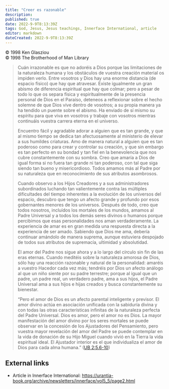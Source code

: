 ```yaml
---
title: "Creer es razonable"
description: 
published: true
date: 2022-9-9T8:13:39Z
tags: God, Jesus, Jesus teachings, Innerface International, article
editor: markdown
dateCreated: 2022-9-9T8:13:39Z
---
```


<p class="v-card v-sheet theme--light grey lighten-3 px-2">© 1998 Ken Glasziou<br>© 1998 The Brotherhood of Man Library</p>

> Cuán irrazonable es que no adoréis a Dios porque las limitaciones de la naturaleza humana y los obstáculos de vuestra creación material os impiden verlo. Entre vosotros y Dios hay una enorme distancia (de espacio físico) que hay que atravesar. Existe igualmente un gran abismo de diferencia espiritual que hay que colmar; pero a pesar de todo lo que os separa física y espiritualmente de la presencia personal de Dios en el Paraíso, deteneos a reflexionar sobre el hecho solemne de que Dios vive dentro de vosotros; a su propia manera ya ha tendido un puente sobre el abismo. Ha enviado de sí mismo su espíritu para que viva en vosotros y trabaje con vosotros mientras continuáis vuestra carrera eterna en el universo.
> 
> Encuentro fácil y agradable adorar a alguien que es tan grande, y que al mismo tiempo se dedica tan afectuosamente al ministerio de elevar a sus humildes criaturas. Amo de manera natural a alguien que es tan poderoso como para crear y controlar su creación, y que sin embargo es tan perfecto en su bondad y tan fiel en la benevolencia que nos cubre constantemente con su sombra. Creo que amaría a Dios de igual forma si no fuera tan grande ni tan poderoso, con tal que siga siendo tan bueno y misericordioso. Todos amamos más al Padre por su naturaleza que en reconocimiento de sus atributos asombrosos.
> 
> Cuando observo a los Hijos Creadores y a sus administradores subordinados luchando tan valientemente contra las múltiples dificultades del tiempo inherentes a la evolución de los universos del espacio, descubro que tengo un afecto grande y profundo por esos gobernantes menores de los universos. Después de todo, creo que todos nosotros, incluídos los mortales de los mundos, amamos al Padre Universal y a todos los demás seres divinos o humanos porque percibimos que esas personalidades nos aman verdaderamente. La experiencia de amar es en gran medida una respuesta directa a la experiencia de ser amado. Sabiendo que Dios me ama, debería continuar amándolo de manera suprema, aunque estuviera despojado de todos sus atributos de supremacía, ultimidad y absolutidad.
> 
> El amor del Padre nos sigue ahora y a lo largo del círculo sin fin de las eras eternas. Cuando meditéis sobre la naturaleza amorosa de Dios, sólo hay una reacción razonable y natural de la personalidad: amaréis a vuestro Hacedor cada vez más; tendréis por Dios un afecto análogo al que un niño siente por su padre terrestre; porque al igual que un padre, un padre real, un verdadero padre, ama a sus hijos, el Padre Universal ama a sus hijos e hijas creados y busca constantemente su bienestar.
> 
> “Pero el amor de Dios es un afecto parental inteligente y previsor. El amor divino actúa en asociación unificada con la sabiduría divina y con todas las otras características infinitas de la naturaleza perfecta del Padre Universal. Dios es amor, pero el amor no es Dios. La mayor manifestación del amor divino por los seres mortales se puede observar en la concesión de los Ajustadores del Pensamiento, pero vuestra mayor revelación del amor del Padre se puede contemplar en la vida de donación de su Hijo Miguel cuando vivió en la Tierra la vida espiritual ideal. El Ajustador interior es el que individualiza el amor de Dios para cada alma humana.” ([UB 2:5.6-10](/en/The_Urantia_Book/2#p5_6))

## External links

- Article in Innerface International: https://urantia-book.org/archive/newsletters/innerface/vol5_5/page2.html


